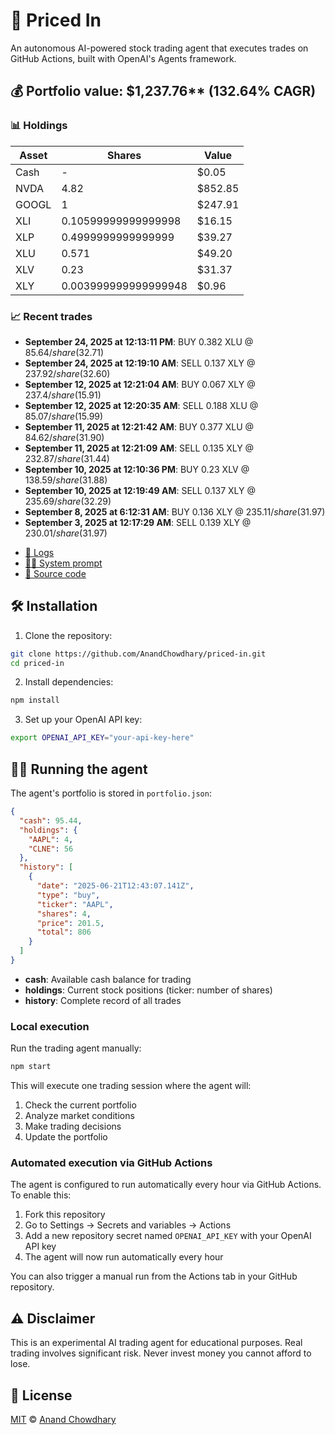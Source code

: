 # 🤖 Priced In

An autonomous AI-powered stock trading agent that executes trades on GitHub Actions, built with OpenAI's Agents framework.

<!-- auto start -->

## 💰 Portfolio value: $1,237.76** (132.64% CAGR)

### 📊 Holdings

| Asset | Shares | Value |
|-------|--------|-------|
| Cash | - | $0.05 |
| NVDA | 4.82 | $852.85 |
| GOOGL | 1 | $247.91 |
| XLI | 0.10599999999999998 | $16.15 |
| XLP | 0.4999999999999999 | $39.27 |
| XLU | 0.571 | $49.20 |
| XLV | 0.23 | $31.37 |
| XLY | 0.003999999999999948 | $0.96 |

### 📈 Recent trades

- **September 24, 2025 at 12:13:11 PM**: BUY 0.382 XLU @ $85.64/share ($32.71)
- **September 24, 2025 at 12:19:10 AM**: SELL 0.137 XLY @ $237.92/share ($32.60)
- **September 12, 2025 at 12:21:04 AM**: BUY 0.067 XLY @ $237.4/share ($15.91)
- **September 12, 2025 at 12:20:35 AM**: SELL 0.188 XLU @ $85.07/share ($15.99)
- **September 11, 2025 at 12:21:42 AM**: BUY 0.377 XLU @ $84.62/share ($31.90)
- **September 11, 2025 at 12:21:09 AM**: SELL 0.135 XLY @ $232.87/share ($31.44)
- **September 10, 2025 at 12:10:36 PM**: BUY 0.23 XLV @ $138.59/share ($31.88)
- **September 10, 2025 at 12:19:49 AM**: SELL 0.137 XLY @ $235.69/share ($32.29)
- **September 8, 2025 at 6:12:31 AM**: BUY 0.136 XLY @ $235.11/share ($31.97)
- **September 3, 2025 at 12:17:29 AM**: SELL 0.139 XLY @ $230.01/share ($31.97)

<!-- auto end -->

- [🧠 Logs](./agent.log)
- [🧑‍💻 System prompt](./system-prompt.md)
- [📁 Source code](./agent.ts)

## 🛠️ Installation

1. Clone the repository:

```bash
git clone https://github.com/AnandChowdhary/priced-in.git
cd priced-in
```

2. Install dependencies:

```bash
npm install
```

3. Set up your OpenAI API key:

```bash
export OPENAI_API_KEY="your-api-key-here"
```

## 🏃‍♂️ Running the agent

The agent's portfolio is stored in `portfolio.json`:

```json
{
  "cash": 95.44,
  "holdings": {
    "AAPL": 4,
    "CLNE": 56
  },
  "history": [
    {
      "date": "2025-06-21T12:43:07.141Z",
      "type": "buy",
      "ticker": "AAPL",
      "shares": 4,
      "price": 201.5,
      "total": 806
    }
  ]
}
```

- **cash**: Available cash balance for trading
- **holdings**: Current stock positions (ticker: number of shares)
- **history**: Complete record of all trades

### Local execution

Run the trading agent manually:

```bash
npm start
```

This will execute one trading session where the agent will:

1. Check the current portfolio
2. Analyze market conditions
3. Make trading decisions
4. Update the portfolio

### Automated execution via GitHub Actions

The agent is configured to run automatically every hour via GitHub Actions. To enable this:

1. Fork this repository
2. Go to Settings → Secrets and variables → Actions
3. Add a new repository secret named `OPENAI_API_KEY` with your OpenAI API key
4. The agent will now run automatically every hour

You can also trigger a manual run from the Actions tab in your GitHub repository.

## ⚠️ Disclaimer

This is an experimental AI trading agent for educational purposes. Real trading involves significant risk. Never invest money you cannot afford to lose.

## 📄 License

[MIT](./LICENSE) © [Anand Chowdhary](https://anandchowdhary.com)
